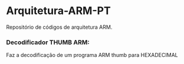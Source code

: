 # Arquitetura-ARM-PT
Repositório de códigos de arquitetura ARM.

### Decodificador THUMB ARM: 
Faz a decodificação de um programa ARM thumb para HEXADECIMAL
